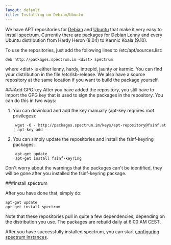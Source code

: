 ```yaml
---
layout: default
title: Installing on Debian/Ubuntu
---
```


We have APT repositories for [Debian](http://www.debian.org) and [Ubuntu](http://www.ubuntu.com)
that make it very easy to install spectrum. Currently there are packages for Debian Lenny and every
Ubuntu distribution from Hardy Heron (8.04) to Karmic Koala (9.10).

To use the repositories, just add the following lines to /etc/apt/sources.list:

	deb http://packages.spectrum.im <dist> spectrum

where &lt;dist&gt; is either lenny, hardy, intrepid, jaunty or karmic. You can find your distribution in
the file /etc/lsb-release. We also have a source repository at the same location if you want to build the
package yourself.

###Add GPG key
After you have added the repository, you still have to import the GPG key that
is used to sign the packages in the repository. You can do this in two ways:

1. You can download and add the key manually (apt-key requires root privileges):
	
        wget -O - http://packages.spectrum.im/keys/apt-repository@fsinf.at | apt-key add -

2. You can simply update the repositories and install the fsinf-keyring packages:

        apt-get update
        apt-get install fsinf-keyring

Don't worry about the warnings that the packages can't be identified, they will
be gone after you installed the fsinf-keyring package.

###Install spectrum

After you have done that, simply do:

	apt-get update
	apt-get install spectrum

Note that these repositories pull in quite a few dependencies, depending on the distribution you use. 
The packages are rebuild daily at 6:00 AM CEST.

After you have successfully installed spectrum, you can start [configuring spectrum instances](new-spectrum-instances.html).
